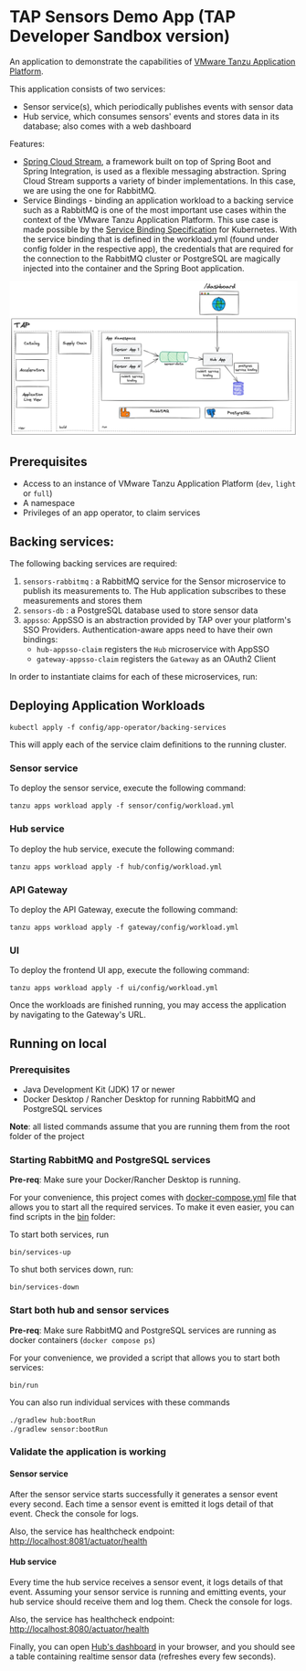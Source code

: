 # TAP Sensors Demo App (TAP Developer Sandbox version)

An application to demonstrate the capabilities of [VMware Tanzu Application Platform](https://tanzu.vmware.com/application-platform).

This application consists of two services:
- Sensor service(s), which periodically publishes events with sensor data
- Hub service, which consumes sensors' events and stores data in its database; also comes with a web dashboard

Features:
- [Spring Cloud Stream](https://spring.io/projects/spring-cloud-stream), a framework built on top of Spring Boot
  and Spring Integration, is used as a flexible messaging abstraction. Spring Cloud Stream supports a variety of binder
  implementations. In this case, we are using the one for RabbitMQ.
- Service Bindings - binding an application workload to a backing service such as a RabbitMQ is one of the most
  important use cases within the context of the VMware Tanzu Application Platform. This use case is made possible
  by the [Service Binding Specification](https://github.com/servicebinding/spec) for Kubernetes. With the service
  binding that is defined in the workload.yml (found under config folder in the respective app), the credentials that
  are required for the connection to the RabbitMQ cluster or PostgreSQL are magically injected into the container
  and the Spring Boot application.

![image](overview.png)


## Prerequisites

- Access to an instance of VMware Tanzu Application Platform (`dev`, `light` or `full`)
- A namespace
- Privileges of an app operator, to claim services

## Backing services:

The following backing services are required:

1. `sensors-rabbitmq` : a RabbitMQ service for the Sensor microservice to publish its measurements to. The Hub application subscribes to these measurements and stores them
1. `sensors-db` : a PostgreSQL database used to store sensor data
1. `appsso`: AppSSO is an abstraction provided by TAP over your platform's SSO Providers. Authentication-aware apps need to have their own bindings:
   - `hub-appsso-claim` registers the `Hub` microservice with AppSSO
   - `gateway-appsso-claim` registers the `Gateway` as an OAuth2 Client

In order to instantiate claims for each of these microservices, run:


## Deploying Application Workloads

```shell
kubectl apply -f config/app-operator/backing-services
```

This will apply each of the service claim definitions to the running cluster.


### Sensor service
To deploy the sensor service, execute the following command:
```shell
tanzu apps workload apply -f sensor/config/workload.yml
```

### Hub service
To deploy the hub service, execute the following command:
```shell
tanzu apps workload apply -f hub/config/workload.yml
```

### API Gateway
To deploy the API Gateway, execute the following command:
```shell
tanzu apps workload apply -f gateway/config/workload.yml
```

### UI
To deploy the frontend UI app, execute the following command:
```shell
tanzu apps workload apply -f ui/config/workload.yml
```

Once the workloads are finished running, you may access the application by navigating to the Gateway's URL. 

## Running on local

### Prerequisites

- Java Development Kit (JDK) 17 or newer
- Docker Desktop / Rancher Desktop for running RabbitMQ and PostgreSQL services

**Note**: all listed commands assume that you are running them from the root folder of the project

### Starting RabbitMQ and PostgreSQL services

**Pre-req**: Make sure your Docker/Rancher Desktop is running.

For your convenience, this project comes with [docker-compose.yml](docker-compose.yml) file that allows you to start
all the required services. To make it even easier, you can find scripts in the [bin](bin) folder:

To start both services, run
```shell
bin/services-up
```

To shut both services down, run:
```shell
bin/services-down
```

### Start both hub and sensor services
**Pre-req**: Make sure RabbitMQ and PostgreSQL services are running as docker containers (`docker compose ps`)

For your convenience, we provided a script that allows you to start both services:
```shell
bin/run
```

You can also run individual services with these commands
```shell
./gradlew hub:bootRun
./gradlew sensor:bootRun
```

### Validate the application is working

#### Sensor service
After the sensor service starts successfully it generates a sensor event every second. Each time a sensor event is
emitted it logs detail of that event. Check the console for logs.

Also, the service has healthcheck endpoint: [http://localhost:8081/actuator/health](http://localhost:8081/actuator/health)

#### Hub service
Every time the hub service receives a sensor event, it logs details of that event. Assuming your sensor service is
running and emitting events, your hub service should receive them and log them. Check the console for logs.

Also, the service has healthcheck endpoint: [http://localhost:8080/actuator/health](http://localhost:8080/actuator/health)

Finally, you can open [Hub's dashboard](http://localhost:8080/) in your browser, and you should see a table
containing realtime sensor data (refreshes every few seconds).
